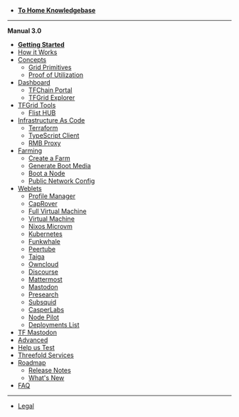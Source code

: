 - [**To Home Knowledgebase**](!@threefold:threefold_home)

---

**Manual 3.0**

- [**Getting Started**](@tfgrid3_getstarted)
- [How it Works](grid3_howitworks)
- [Concepts](manual3_concept)
  - [Grid Primitives](threefold:tfgrid_primitives)
  - [Proof of Utilization](proof_of_utilization_manual)
- [Dashboard](dashboard_readme)
  - [TFChain Portal](dashboard_portal_home)
  - [TFGrid Explorer](explorer_home)
- [TFGrid Tools](tfgrid_services)
  - [Flist HUB](flist_hub)
- [Infrastructure As Code](manual3_iac_home)
  - [Terraform](@grid3_terraform_home)
  - [TypeScript Client](@grid3_javascript_home)
    <!-- - [Query Interface TFChain](@graphql) -->
  - [RMB Proxy](@grid_proxy)
- [Farming](farming)
  - [Create a Farm](create_farm)
  - [Generate Boot Media](boot_media)
  - [Boot a Node](booting_node)
  - [Public Network Config](public_config)
- [Weblets](weblets_home)
  - [Profile Manager](weblets_profile_manager)
  - [CapRover](weblets_caprover)
  - [Full Virtual Machine](weblets_fullvm)
  - [Virtual Machine](weblets_vm)
  - [Nixos Microvm](weblets_nixos_micro)
  - [Kubernetes](weblets_k8s)
  - [Funkwhale](weblets_funkwhale)
  - [Peertube](weblets_peertube)
  - [Taiga](weblets_taiga)
  - [Owncloud](weblets_owncloud)
  - [Discourse](weblets_discourse)
  - [Mattermost](weblets_mattermost)
  - [Mastodon](weblets_mastodon)
  - [Presearch](weblets_presearch)
  - [Subsquid](weblets_subsquid)
  - [CasperLabs](weblets_casper)
  - [Node Pilot](weblets_nodepilot)
  <!-- - [Algorand](weblets_algorand) -->
  - [Deployments List](weblets_deployments_list)
- [TF Mastodon](threefold_mastodon)
- [Advanced](advanced)
- [Help us Test](@testing_home)
- [Threefold Services](manual3_tfservices)
- [Roadmap](threefold:roadmap_grid)
  - [Release Notes](releasenotes3)
  - [What's New](grid3_new)
- [FAQ](faq)

---

- [Legal](!@legal:legal_home)

<!-- - [Definitions & Concepts](@threefold:definitions_concepts) -->
<!-- - [Concepts](grid3_definitions) -->
<!-- - [What you need to know](@grid3_developer_basics) -->
<!-- - [How it works](grid3_howitworks) -->

<!-- - [Howto](tfgrid3_howto)
  - [Planetary Network](@threefold:planetary_network)
  - [Quantum Safe Storage System](@threefold:qsss_home) -->
